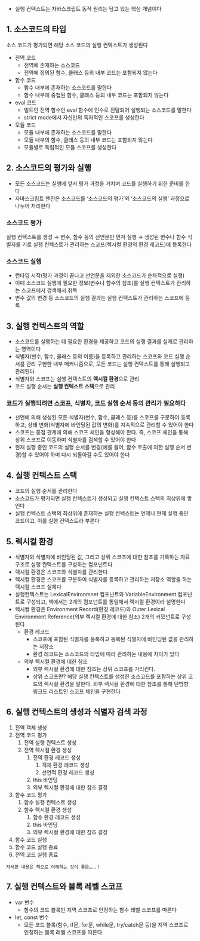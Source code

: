 - 실행 컨텍스트는 자바스크립트 동작 원리는 담고 있는 핵심 개념이다

## 1. 소스코드의 타입

소스 코드가 평가되면 해당 소스 코드의 실행 컨텍스트가 생성된다

- 전역 코드
  - 전역에 존재하는 소스코드
  - 전역에 정의된 함수, 클래스 등의 내부 코드는 포함되지 않는다
- 함수 코드
  - 함수 내부에 존재하는 소스코드를 말한다
  - 함수 내부에 중첩된 함수, 클래스 등의 내부 코드는 포함되지 않는다
- eval 코드
  - 빌트인 전역 함수인 eval 함수에 인수로 전달되어 실행되는 소스코드를 말한다
  - strict mode에서 자신만의 독자적인 스코프를 생성한다
- 모듈 코드
  - 모듈 내부에 존재하는 소스코드를 말한다
  - 모듈 내부의 함수, 클래스 등의 내부 코드는 포함되지 않는다
  - 모듈별로 독립적인 모듈 스코프를 생성한다

## 2. 소스코드의 평가와 실행

- 모든 소스코드는 실행에 앞서 평가 과정을 거치며 코드를 실행하기 위한 준비를 한다
- 자바스크립트 엔진은 소스코드를 ‘소스코드의 평가’와 ‘소스코드의 실행’ 과정으로 나누어 처리한다

### 소스코드 평가

실행 컨텍스트를 생성 → 변수, 함수 등의 선언문만 먼저 실행 → 생성된 변수나 함수 식별자를 키로 실행 컨텍스트가 관리하는 스코프(렉시컬 환경의 환경 레코드)에 등록한다

### 소스코드 실행

- 런타임 시작(평가 과정이 끝나고 선언문을 제외한 소스코드가 순차적으로 실행)
- 이때 소스코드 실행에 필요한 정보(변수나 함수의 참조)를 실행 컨텍스트가 관리하는 스코프에서 검색해서 취득
- 변수 값의 변경 등 소스코드의 실행 결과는 실행 컨텍스트가 관리하는 스코프에 등록

## 3. 실행 컨텍스트의 역할

- 소스코드를 실행하는 데 필요한 환경을 제공하고 코드의 실행 결과를 실제로 관리하는 영역이다
- 식별자(변수, 함수, 클래스 등의 이름)을 등록하고 관리하는 스코프와 코드 실행 순서를 관리 구현한 내부 메커니즘으로, 모든 코드는 실행 컨텍스트를 통해 실행되고 관리된다
- 식별자와 스코프는 실행 컨텍스트의 **렉시컬 환경**으로 관리
- 코드 실행 순서는 **실행 컨텍스트 스택**으로 관리

### 코드가 실행되려면 스코프, 식별자, 코드 실행 순서 등의 관리가 필요하다

- 선언에 의해 생성된 모든 식별자(변수, 함수, 클래스 등)를 스코프를 구분하여 등록하고, 상태 변화(식별자에 바인딩된 값의 변화)를 지속적으로 관리할 수 있어야 한다
- 스코프는 중첩 관계에 의해 스코프 체인을 형성해야 한다. 즉, 스코프 체인을 통해 상위 스코프로 이동하며 식별자를 검색할 수 있어야 한다
- 현재 실행 중인 코드의 실행 순서를 변경(예를 들어, 함수 호출에 의한 실행 순서 변경)할 수 있어야 하며 다시 되돌아갈 수도 있어야 한다

## 4. 실행 컨텍스트 스택

- 코드의 실행 순서를 관리한다
- 소스코드가 평가되면 실행 컨텍스트가 생성되고 실행 컨텍스트 스택의 최상위에 쌓인다
- 실행 컨텍스트 스택의 최상위에 존재하는 실행 컨텍스트는 언제나 현재 실행 중인 코드이고, 이를 실행 컨텍스트라 부른다

## 5. 렉시컬 환경

- 식별자와 식별자에 바인딩된 값, 그리고 상위 스코프에 대한 참조를 기록하는 자료구조로 실행 컨텍스트를 구성하는 컴포넌트다
- 렉시컬 환경은 스코프와 식별자를 관리한다
- 렉시컬 환경은 스코프를 구분하여 식별자를 등록하고 관리하는 저장소 역할을 하는 렉시컬 스코프 실체다
- 실행컨텍스트는 LexicalEnvironmnet 컴포넌트와 VariableEnvironment 컴포넌트로 구성되고, 책에서는 2개의 컴포넌트를 통일해서 렉시컬 환경이라 설명한다
- 렉시컬 환경은 Environment Record(환경 레코드)와 Outer Lexical Environment Reference(외부 렉시컬 환경에 대한 참조) 2개의 커모넌트로 구성된다
  - 환경 레코드
    - 스코프에 포함된 식별자를 등록하고 등록된 식별자에 바인딩된 값을 관리하는 저장소
    - 환경 레코드는 소스코드의 타입에 따라 관리하는 내용에 차이가 있다
  - 외부 렉시컬 환경에 대한 참조
    - 외부 렉시컬 환경에 대한 참조는 상위 스코프를 가리킨다.
    - 상위 스코프란? 해당 실행 컨텍스트를 생성한 소스코드를 포함하는 상위 코드의 렉시컬 환경을 말한다. 외부 렉시컬 환경에 대한 참조를 통해 단방향 링크드 리스트인 스코프 체인을 구현한다

## 6. 실행 컨텍스트의 생성과 식별자 검색 과정

1. 전역 객체 생성
2. 전역 코드 평가
   1. 전역 실행 컨텍스트 생성
   2. 전역 렉시컬 환경 생성
      1. 전역 환경 레코드 생성
         1. 객체 환경 레코드 생성
         2. 선언적 환경 레코드 생성
      2. this 바인딩
      3. 외부 렉시컬 환경에 대한 참조 결정
3. 함수 코드 평가
   1. 함수 실행 컨텍스트 생성
   2. 함수 렉시컬 환경 생성
      1. 함수 환경 레코드 생성
      2. this 바인딩
      3. 외부 렉시컬 환경에 대한 참조 결정
4. 함수 코드 실행
5. 함수 코드 실행 종료
6. 전역 코드 실행 종료

`자세한 내용은 책으로 이해하는 것이 좋음…..!`

## 7. 실행 컨텍스트와 블록 레벨 스코프

- var 변수
  - 함수의 코드 블록만 지역 스코프로 인정하는 함수 레벨 스코프를 따른다
- let, const 변수
  - 모든 코드 블록(함수, if문, for문, while문, try/catch문 등)을 지역 스코프로 인정하는 블록 레벨 스코프를 따른다
